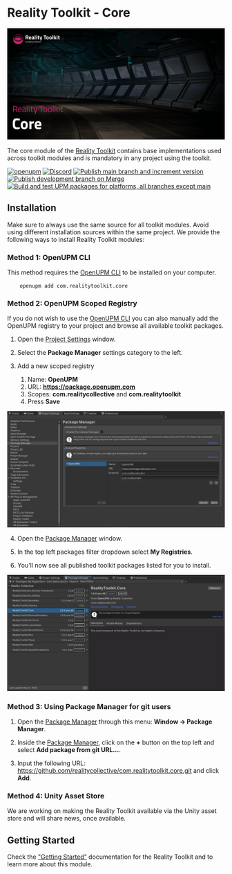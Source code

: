 # Reality Toolkit - Core

![com.realitytoolkit.core](https://github.com/realitycollective/realitycollective.logo/blob/main/RealityToolkit/RepoBanners/com.realitytoolkit.core.png?raw=true)

The core module of the [Reality Toolkit](https://realitytoolkit.realitycollective.net/) contains base implementations used across toolkit modules and is mandatory in any project using the toolkit.

[![openupm](https://img.shields.io/npm/v/com.realitytoolkit.core?label=openupm&registry_uri=https://package.openupm.com)](https://openupm.com/packages/com.realitytoolkit.core/) [![Discord](https://img.shields.io/discord/597064584980987924.svg?label=&logo=discord&logoColor=ffffff&color=7389D8&labelColor=6A7EC2)](https://discord.gg/hF7TtRCFmB)
[![Publish main branch and increment version](https://github.com/realitycollective/com.realitytoolkit.core/actions/workflows/main-publish.yml/badge.svg)](https://github.com/realitycollective/com.realitytoolkit.core/actions/workflows/main-publish.yml)
[![Publish development branch on Merge](https://github.com/realitycollective/com.realitytoolkit.core/actions/workflows/development-publish.yml/badge.svg)](https://github.com/realitycollective/com.realitytoolkit.core/actions/workflows/development-publish.yml)
[![Build and test UPM packages for platforms, all branches except main](https://github.com/realitycollective/com.realitytoolkit.core/actions/workflows/development-buildandtestupmrelease.yml/badge.svg)](https://github.com/realitycollective/com.realitytoolkit.core/actions/workflows/development-buildandtestupmrelease.yml)

## Installation

Make sure to always use the same source for all toolkit modules. Avoid using different installation sources within the same project. We provide the following ways to install Reality Toolkit modules:

### Method 1: OpenUPM CLI

This method requires the [OpenUPM CLI](https://openupm.com/#get-started-with-cli-optional) to be installed on your computer.

```text
    openupm add com.realitytoolkit.core
```

### Method 2: OpenUPM Scoped Registry

If you do not wish to use the [OpenUPM CLI](https://openupm.com/#get-started-with-cli-optional) you can also manually add the OpenUPM registry to your project and browse all available toolkit packages.

1. Open the [Project Settings](https://docs.unity3d.com/Manual/comp-ManagerGroup.html) window.
   
2. Select the **Package Manager** settings category to the left.
   
3. Add a new scoped registry
   1. Name: **OpenUPM**
   2. URL: **https://package.openupm.com**
   3. Scopes: **com.realitycollective** and **com.realitytoolkit**
   4. Press **Save** 

![Add Scoped Registry](https://github.com/realitycollective/realitycollective.logo/blob/main/RealityToolkit/ReadmeAssets/add-scoped-registry.png?raw=true)

4. Open the [Package Manager](https://docs.unity3d.com/Manual/Packages.html) window.
   
5. In the top left packages filter dropdown select **My Registries**.
   
6. You'll now see all published toolkit packages listed for you to install.

![Add Scoped Registry](https://github.com/realitycollective/realitycollective.logo/blob/main/RealityToolkit/ReadmeAssets/package-manager-registry.png?raw=true)

### Method 3: Using Package Manager for git users

1. Open the [Package Manager](https://docs.unity3d.com/Manual/Packages.html) through this menu: **Window -> Package Manager**.

2. Inside the [Package Manager](https://docs.unity3d.com/Manual/Packages.html), click on the **+** button on the top left and select **Add package from git URL...**.

3. Input the following URL: https://github.com/realitycollective/com.realitytoolkit.core.git and click **Add**.

### Method 4: Unity Asset Store

We are working on making the Reality Toolkit available via the Unity asset store and will share news, once available.

## Getting Started

Check the ["Getting Started"](https://realitytoolkit.realitycollective.net/docs/get-started) documentation for the Reality Toolkit and to learn more about this module.
